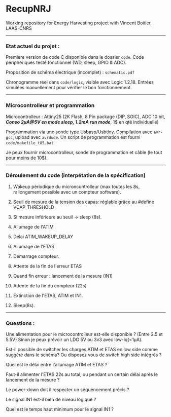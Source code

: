 # RecupNRJ

Working repository for Energy Harvesting project with Vincent Boitier, LAAS-CNRS

--- 

### Etat actuel du projet :

Première version de code C disponible dans le dossier `code`. Code périphériques testé fonctionnel (WD, sleep, GPIO & ADC).

Proposition de schéma électrique (incomplet) : `schematic.pdf`

Chronogramme réel dans `code/logic`, visible avec Logic 1.2.18. Entrées simulées manuellement pour vérifier le bon fonctionnement.


--- 

### Microcontrolleur et programmation

Microcontrolleur : Attiny25 (2K Flash, 8 Pin package (DIP, SOIC), ADC 10 bit, ***Conso 2µA@5V en mode sleep, 1.2mA run mode***, 1$ en qté individuelle)

Programmation via une sonde type Usbasp/Usbtiny. Compilation avec `avr-gcc`, upload avec `avrdude`. Un script de programmation est fourni `code/makefile_t85.bat`.

Je peux fournir microcontrolleur, sonde de programmation et câble (le tout pour moins de 10$).

--- 

### Déroulement du code (interpétation de la spécification)

1. Wakeup périodique du microncontrolleur (max toutes les 8s, rallongement possible avec un compteur software).

2. Seuil de mesure de la tension des capas: réglable grâce au #define VCAP_THRESHOLD

3. Si mesure inférieure au seuil -> sleep (8s).

4. Allumage de l'ATIM

5. Délai ATIM_WAKEUP_DELAY

6. Allumage de l'ETAS

7. Démarrage compteur.

8. Attente de la fin de l'erreur ETAS

9. Quand fin erreur : lancement de la mesure (IN1)

10. Attente de la fin du compteur (22s)

11. Extinction de l'ETAS, ATIM et IN1.

12. Sleep(8s).


--- 
### Questions : 

Une alimentation pour le microcontrolleur est-elle disponible ? (Entre 2.5 et 5.5V) Sinon je peux prévoir un LDO 5V ou 3v3 avec low-iq(<1µA).  

Est-il possible de switcher les charges ATIM et ETAS en low side comme suggéré dans le schéma? Ou disposez vous de switch high side intégrés ?

Quel est le délai entre l'allumage ATIM et ETAS ?

Faut-il alimenter l'ETAS 22s au total, ou pendant un certain délai après le lancement de la mesure ?

Le power-down doit il respecter un séquencement précis ?

Le signal IN1 est-il bien de niveau logique ?

Quel est le temps haut minimum pour le signal IN1 ?

